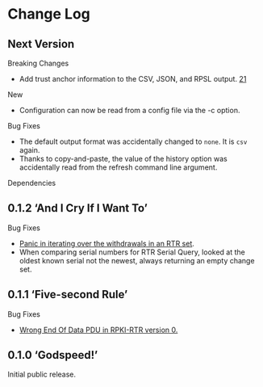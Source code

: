 # Change Log

## Next Version

Breaking Changes

* Add trust anchor information to the CSV, JSON, and RPSL output. [21]

New

* Configuration can now be read from a config file via the -c option.

Bug Fixes

* The default output format was accidentally changed to `none`. It is
  `csv` again.
* Thanks to copy-and-paste, the value of the history option was accidentally
  read from the refresh command line argument.

Dependencies

[21]: https://github.com/NLnetLabs/routinator/pull/21


## 0.1.2 ‘And I Cry If I Want To’

Bug Fixes

* [Panic in iterating over the withdrawals in an RTR set][17].
* When comparing serial numbers for RTR Serial Query, looked at the oldest
  known serial not the newest, always returning an empty change set.

[17]: https://github.com/NLnetLabs/routinator/issues/17


## 0.1.1 ‘Five-second Rule’

Bug Fixes

* [Wrong End Of Data PDU in RPKI-RTR version 0.][15]

[15]: https://github.com/NLnetLabs/routinator/issues/15


## 0.1.0 ‘Godspeed!’

Initial public release.

